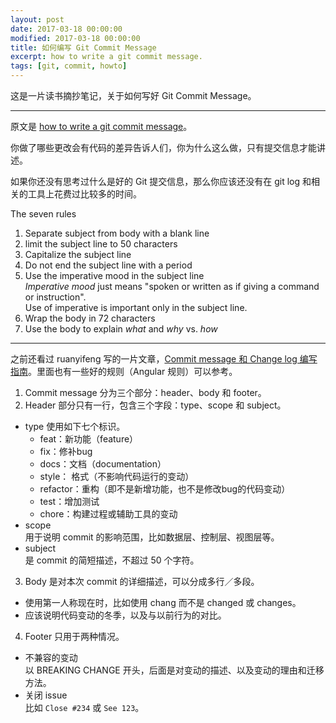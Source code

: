 ```yaml
---
layout: post
date: 2017-03-18 00:00:00
modified: 2017-03-18 00:00:00
title: 如何编写 Git Commit Message
excerpt: how to write a git commit message.
tags: [git, commit, howto]
---
```


这是一片读书摘抄笔记，关于如何写好 Git Commit Message。

---

原文是 [how to write a git commit message](https://chris.beams.io/posts/git-commit/?utm_source=wanqu.co&utm_campaign=Wanqu+Daily&utm_medium=website)。

你做了哪些更改会有代码的差异告诉人们，你为什么这么做，只有提交信息才能讲述。

如果你还没有思考过什么是好的 Git 提交信息，那么你应该还没有在 git log 和相关的工具上花费过比较多的时间。

The seven rules

1. Separate subject from body with a blank line
2. limit the subject line to 50 characters
3. Capitalize the subject line
4. Do not end the subject line with a period
5. Use the imperative mood in the subject line  
_Imperative mood_ just means "spoken or written as if giving a command or instruction".  
Use of imperative is important only in the subject line.
6. Wrap the body in 72 characters
7. Use the body to explain _what_ and _why_ vs. _how_

---

之前还看过 ruanyifeng 写的一片文章，[Commit message 和 Change log 编写指南](http://www.ruanyifeng.com/blog/2016/01/commit_message_change_log.html)。里面也有一些好的规则（Angular 规则）可以参考。

1. Commit message 分为三个部分：header、body 和 footer。
2. Header 部分只有一行，包含三个字段：type、scope 和 subject。
  + type 使用如下七个标识。
    - feat：新功能（feature）
    - fix：修补bug
    - docs：文档（documentation）
    - style： 格式（不影响代码运行的变动）
    - refactor：重构（即不是新增功能，也不是修改bug的代码变动）
    - test：增加测试
    - chore：构建过程或辅助工具的变动
  + scope  
  用于说明 commit 的影响范围，比如数据层、控制层、视图层等。
  + subject  
  是 commit 的简短描述，不超过 50 个字符。
3. Body 是对本次 commit 的详细描述，可以分成多行／多段。
  + 使用第一人称现在时，比如使用 chang 而不是 changed 或 changes。
  + 应该说明代码变动的冬季，以及与以前行为的对比。
4. Footer 只用于两种情况。
  + 不兼容的变动  
  以 BREAKING CHANGE 开头，后面是对变动的描述、以及变动的理由和迁移方法。
  + 关闭 issue  
  比如 `Close #234` 或 `See 123`。
